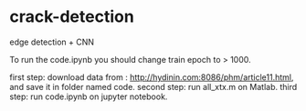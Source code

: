 # crack-detection
edge detection + CNN

To run the code.ipynb you should change train epoch to > 1000.

first step: download data from : http://hydinin.com:8086/phm/article11.html, and save it in folder named code.
second step: run all_xtx.m on Matlab.
third step: run code.ipynb on jupyter notebook.
